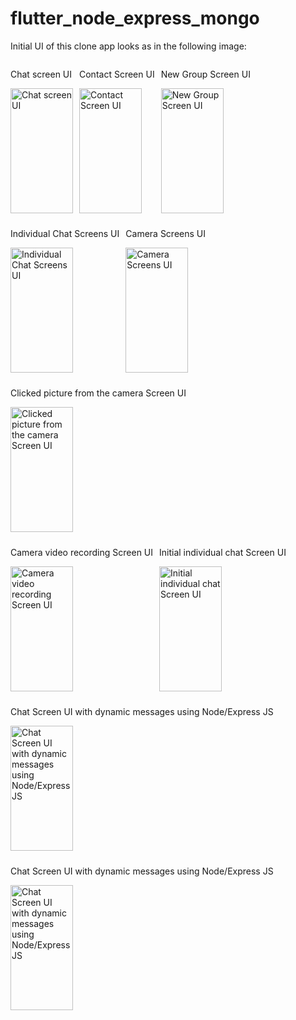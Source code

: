 # flutter_node_express_mongo

Initial UI of this clone app looks as in the following image:

<div style="display: flex; flex-wrap: wrap; gap: 10px;">
  <div>
    <p>Chat screen UI</p>
    <img src="https://github.com/PradipKhandare/WhatsApp-Clone-Flutter/assets/121931206/2ee7c021-2aeb-40f2-af57-037725559c9a" alt="Chat screen UI" width="100" height="200"/>
  </div>
  <div>
    <p>Contact Screen UI</p>
    <img src="https://github.com/user-attachments/assets/b96241a3-1444-41fb-b4da-a7beaf3487fe" alt="Contact Screen UI" width="100" height="200"/>
  </div>
  <div>
    <p>New Group Screen UI</p>
    <img src="https://github.com/user-attachments/assets/f45b3248-5812-4ed9-9c3a-3f290fdccc47" alt="New Group Screen UI" width="100" height="200"/>
  </div>
  <div>
    <p>Individual Chat Screens UI</p>
    <img src="https://github.com/user-attachments/assets/3ecbe115-dd77-4d36-85ac-70f63912c689" alt="Individual Chat Screens UI" width="100" height="200"/>
  </div>
  <div>
    <p>Camera Screens UI</p>
    <img src="https://github.com/user-attachments/assets/904ae6ba-3a61-429a-8435-8ffe9fb8412d" alt="Camera Screens UI" width="100" height="200"/>
  </div>
  <div>
    <p>Clicked picture from the camera Screen UI</p>
    <img src="https://github.com/user-attachments/assets/59c2ade8-22ca-4a5b-aea8-d7517083b99f" alt="Clicked picture from the camera Screen UI" width="100" height="200"/>
  </div>
  <div>
    <p>Camera video recording Screen UI</p>
    <img src="https://github.com/user-attachments/assets/e8f809c8-72f2-4aed-b50f-90c1172b6ed4" alt="Camera video recording Screen UI" width="100" height="200"/>
  </div>
  <div>
    <p>Initial individual chat Screen UI</p>
    <img src="https://github.com/user-attachments/assets/6bebc79e-f48f-4838-9b52-b1e282560097" alt="Initial individual chat Screen UI" width="100" height="200"/>
  </div>
  <div>
    <p>Chat Screen UI with dynamic messages using Node/Express JS</p>
    <img src="https://github.com/user-attachments/assets/65b56aeb-6184-4d94-96d0-1f7710b567f5" alt="Chat Screen UI with dynamic messages using Node/Express JS" width="100" height="200"/>
  </div>
  <div>
    <p>Chat Screen UI with dynamic messages using Node/Express JS</p>
    <img src="https://github.com/user-attachments/assets/e8a49e6a-9120-4150-9e8b-88376911089a" alt="Chat Screen UI with dynamic messages using Node/Express JS" width="100" height="200"/>
  </div>
</div>



